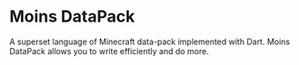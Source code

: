 # Moins DataPack
A superset language of Minecraft data-pack implemented with Dart. 
Moins DataPack allows you to write efficiently and do more.
